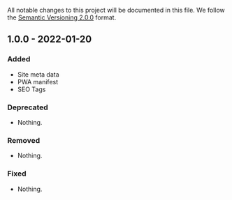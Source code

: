 All notable changes to this project will be documented in this file.
We follow the [Semantic Versioning 2.0.0](http://semver.org/) format.


## 1.0.0 - 2022-01-20

### Added
- Site meta data
- PWA manifest
- SEO Tags

### Deprecated
- Nothing.

### Removed
- Nothing.

### Fixed
- Nothing.